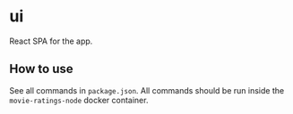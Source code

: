 # ui

React SPA for the app.  

## How to use

See all commands in `package.json`.  All commands should be run inside the `movie-ratings-node` docker container.
